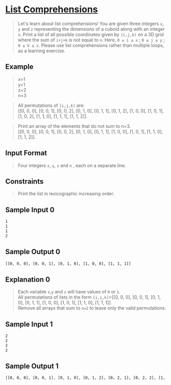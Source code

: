 # **[List Comprehensions](https://www.hackerrank.com/challenges/list-comprehensions/problem?isFullScreen=true)**

  <input type="hidden" id="naderly" name="Writen by: Ahmed Nader" value="https://github.com/naderly">

> Let's learn about list comprehensions! You are given three integers `x`, `y` and `z` representing the dimensions of a cuboid along with an integer `n`. Print a list of all possible coordinates given by `(i,j,k)` on a 3D grid where the sum of `i+j+k` is not equal to `n`. Here, `0 ≤ i ≤ x` ; `0 ≤ j ≤ y` ; `0 ≤ k ≤ z`. Please use list comprehensions rather than multiple loops, as a learning exercise.

## Example

> x=1 <br>
> y=1 <br>
> z=2 <br>
> n=3 <br>

> All permutations of `[i,j,k]` are: <br>
> [[0, 0, 0], [0, 0, 1], [0, 0, 2], [0, 1, 0], [0, 1, 1], [0, 1, 2], [1, 0, 0], [1, 0, 1], [1, 0, 2], [1, 1, 0], [1, 1, 1], [1, 1, 2]].

> Print an array of the elements that do not sum to n=3. <br>
> [[0, 0, 0], [0, 0, 1], [0, 0, 2], [0, 1, 0], [0, 1, 1], [1, 0, 0], [1, 0, 1], [1, 1, 0], [1, 1, 2]].

## Input Format

> Four integers `x`, `y`, `z` and `n` , each on a separate line.

## Constraints

> Print the list in lexicographic increasing order.

## Sample Input 0

```sh
1
1
1
2
```

## Sample Output 0

```sh
[[0, 0, 0], [0, 0, 1], [0, 1, 0], [1, 0, 0], [1, 1, 1]]
```

## Explanation 0

> Each variable `x`,`y` and `z` will have values of `0` or `1`. <br>
> All permutations of lists in the form `[i,j,k]`=[[0, 0, 0], [0, 0, 1], [0, 1, 0], [0, 1, 1], [1, 0, 0], [1, 0, 1], [1, 1, 0], [1, 1, 1]]. <br>
> Remove all arrays that sum to `n=2` to leave only the valid permutations.

## Sample Input 1

```sh
2
2
2
2
```

## Sample Output 1

```sh
[[0, 0, 0], [0, 0, 1], [0, 1, 0], [0, 1, 2], [0, 2, 1], [0, 2, 2], [1, 0, 0], [1, 0, 2], [1, 1, 1], [1, 1, 2], [1, 2, 0], [1, 2, 1], [1, 2, 2], [2, 0, 1], [2, 0, 2], [2, 1, 0], [2, 1, 1], [2, 1, 2], [2, 2, 0], [2, 2, 1], [2, 2, 2]]

```
